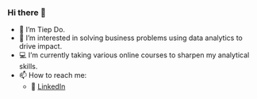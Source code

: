 ### Hi there :wave:

- 👩 I’m Tiep Do.
- 👀 I’m interested in solving business problems using data analytics to drive impact.
- 💻 I’m currently taking various online courses to sharpen my analytical skills. 
- 📫 How to reach me:
  - :office: [LinkedIn](https://www.linkedin.com/in/tiep-do/)
  

<!---
tiepdo127/tiepdo127 is a ✨ special ✨ repository because its `README.md` (this file) appears on your GitHub profile.
You can click the Preview link to take a look at your changes.
--->

